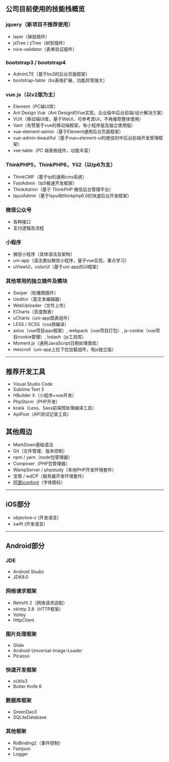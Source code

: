 ## 公司目前使用的技能栈概览
### jquery（新项目不推荐使用）
* layer（弹层插件）
* jsTree / zTree（树型插件）
* nice-validator（表单验证插件）

### bootstrap3 / bootstrap4
* AdminLTE（基于bs3的后台页面框架）
* bootstrap-table（bs表格扩展，功能异常强大）

### vue.js（以v2版为主）
* Element（PC端UI库）
* Ant Design Vue（Ant Design的Vue实现，企业级中后台前端/设计解决方案）
* VUX（移动端UI库，基于WeUI，可参考其UI，不再推荐整体使用）
* Vant（有赞基于vue的移动端框架，有小程序版及独立使用版）
* vue-element-admin（基于Element通用后台页面框架）
* vue-admin-beautiful（基于vue+element-ui的绝佳的中后台前端开发管理框架）
* vxe-table（PC 端表格组件，功能丰富）

### ThinkPHP5，ThinkPHP6，Yii2（以tp6为主）
* ThinkCMF（基于tp的通用cms系统）
* FastAdmin（tp5极速开发框架）	
* ThinkAdmin（基于 ThinkPHP 微信后台管理平台）
* layuiAdmin（基于layui和thinkphp6.0的快速后台开发框架）

### 微信公众号
* 各种接口
* 支付逻辑及流程

### 小程序
* 微信小程序（具体语法及架构）
* uni-app（语法类似微信小程序，基于vue实现，重点学习）
* uViewUI，colorUI（基于uni-app的UI框架）

### 其他常用的独立插件及模块
* Swiper（轮播图插件）
* Ueditor（富文本编辑器）
* WebUploader（文件上传）
* ECharts（百度图表）
* uCharts（uni-app图表组件）
* LESS / SCSS（css预编译）
* axios（vue项目ajax框架）, webpack（vue项目打包）, js-cookie（vue项目cookie管理）, lodash（js工具库）
* Moment.js（通用JavaScript日期处理类库）
* mescroll（uni-app上拉下拉加载组件，有js独立版）

-------------

## 推荐开发工具
* Visual Studio Code
* Sublime Text 3
* HBuilder X（小程序+vue开发）
* PhpStorm（PHP开发）
* koala（Less、Sass前端预处理编译工具）
* ApiPost（API测试记录工具）

## 其他周边
* MarkDown基础语法
* Git（文件管理、版本控制）
* npm / yarn（node包管理器）
* Composer（PHP包管理器）
* WampServer / phpstudy（本地PHP开发环境套件）
* 宝塔 / wdCP（服务器开发环境套件）
* [阿里iconfont](https://www.iconfont.cn/)（字体图标）

-------------

## iOS部分
* objective-c  (开发语言)
* swift  (开发语言)

-------------

## Android部分
### JDE
* Android Studio
* JDK8.0
### 网络请求框架
* Retrofit 2（网络请求适配）
* okhttp 3.8（HTTP框架）
* Volley
* HttpClient
### 图片处理框架
* Glide
* Android-Universal-Image-Loader
* Picasso
### 快速开发框架
* xUtils3
* Butter Knife 8
### 数据库框架
* GreenDao3
* SQLiteDatabase
### 其他框架
* RxBinding2（事件控制）
* Fastjson
* Logger